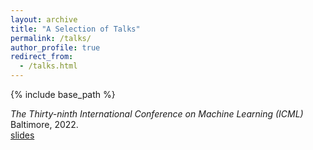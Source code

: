 ```yaml
---
layout: archive
title: "A Selection of Talks"
permalink: /talks/
author_profile: true
redirect_from:
  - /talks.html
---
```


{% include base_path %}

*The Thirty-ninth International Conference on Machine Learning (ICML)*  
Baltimore, 2022.  
[slides](/files/sildeICML22.pdf)
